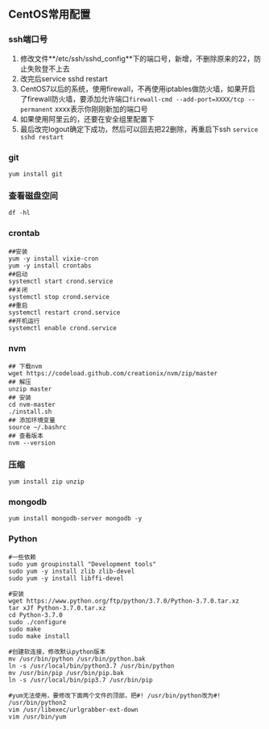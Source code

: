 ## CentOS常用配置

### ssh端口号

1. 修改文件**/etc/ssh/sshd_config**下的端口号，新增，不删除原来的22，防止失败登不上去
2. 改完后service sshd restart
3. CentOS7以后的系统，使用firewall，不再使用iptables做防火墙，如果开启了firewall防火墙，要添加允许端口`firewall-cmd --add-port=XXXX/tcp --permanent` xxxx表示你刚刚新加的端口号
4. 如果使用阿里云的，还要在安全组里配置下
5. 最后改完logout确定下成功，然后可以回去把22删除，再重启下ssh `service sshd restart`

### git

```undefined
yum install git
```

### 查看磁盘空间

```shell
df -hl 
```

### crontab

```shell
##安装
yum -y install vixie-cron
yum -y install crontabs
##启动
systemctl start crond.service
##关闭
systemctl stop crond.service
##重启
systemctl restart crond.service
##开机运行
systemctl enable crond.service
```

### nvm

```shell
## 下载nvm
wget https://codeload.github.com/creationix/nvm/zip/master
## 解压
unzip master
## 安装
cd nvm-master
./install.sh
## 添加环境变量
source ~/.bashrc
## 查看版本
nvm --version
```



### 压缩

```shell
yum install zip unzip
```

### mongodb

```shell
yum install mongodb-server mongodb -y
```

### Python

```shell
#一些依赖
sudo yum groupinstall "Development tools"
sudo yum -y install zlib zlib-devel
sudo yum -y install libffi-devel

#安装
wget https://www.python.org/ftp/python/3.7.0/Python-3.7.0.tar.xz
tar xJf Python-3.7.0.tar.xz
cd Python-3.7.0
sudo ./configure
sudo make
sudo make install

#创建软连接，修改默认python版本
mv /usr/bin/python /usr/bin/python.bak
ln -s /usr/local/bin/python3.7 /usr/bin/python
mv /usr/bin/pip /usr/bin/pip.bak
ln -s /usr/local/bin/pip3.7 /usr/bin/pip

#yum无法使用，要修改下面两个文件的顶部，把#! /usr/bin/python改为#! /usr/bin/python2
vim /usr/libexec/urlgrabber-ext-down
vim /usr/bin/yum
```

